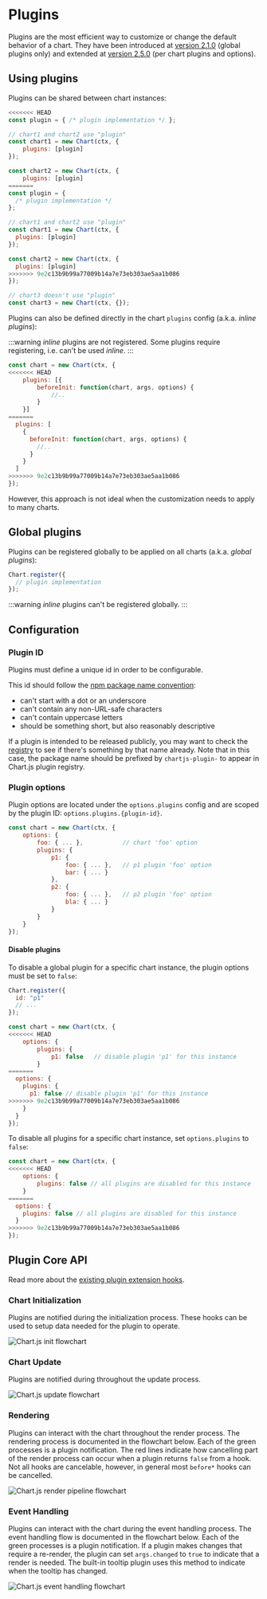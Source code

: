 # Plugins

Plugins are the most efficient way to customize or change the default behavior of a chart. They have been introduced at [version 2.1.0](https://github.com/chartjs/Chart.js/releases/tag/2.1.0) (global plugins only) and extended at [version 2.5.0](https://github.com/chartjs/Chart.js/releases/tag/v2.5.0) (per chart plugins and options).

## Using plugins

Plugins can be shared between chart instances:

```javascript
<<<<<<< HEAD
const plugin = { /* plugin implementation */ };

// chart1 and chart2 use "plugin"
const chart1 = new Chart(ctx, {
    plugins: [plugin]
});

const chart2 = new Chart(ctx, {
    plugins: [plugin]
=======
const plugin = {
  /* plugin implementation */
};

// chart1 and chart2 use "plugin"
const chart1 = new Chart(ctx, {
  plugins: [plugin]
});

const chart2 = new Chart(ctx, {
  plugins: [plugin]
>>>>>>> 9e2c13b9b99a77009b14a7e73eb303ae5aa1b086
});

// chart3 doesn't use "plugin"
const chart3 = new Chart(ctx, {});
```

Plugins can also be defined directly in the chart `plugins` config (a.k.a. _inline plugins_):

:::warning
_inline_ plugins are not registered. Some plugins require registering, i.e. can't be used _inline_.
:::

```javascript
const chart = new Chart(ctx, {
<<<<<<< HEAD
    plugins: [{
        beforeInit: function(chart, args, options) {
            //..
        }
    }]
=======
  plugins: [
    {
      beforeInit: function(chart, args, options) {
        //..
      }
    }
  ]
>>>>>>> 9e2c13b9b99a77009b14a7e73eb303ae5aa1b086
});
```

However, this approach is not ideal when the customization needs to apply to many charts.

## Global plugins

Plugins can be registered globally to be applied on all charts (a.k.a. _global plugins_):

```javascript
Chart.register({
  // plugin implementation
});
```

:::warning
_inline_ plugins can't be registered globally.
:::

## Configuration

### Plugin ID

Plugins must define a unique id in order to be configurable.

This id should follow the [npm package name convention](https://docs.npmjs.com/files/package.json#name):

- can't start with a dot or an underscore
- can't contain any non-URL-safe characters
- can't contain uppercase letters
- should be something short, but also reasonably descriptive

If a plugin is intended to be released publicly, you may want to check the [registry](https://www.npmjs.com/search?q=chartjs-plugin-) to see if there's something by that name already. Note that in this case, the package name should be prefixed by `chartjs-plugin-` to appear in Chart.js plugin registry.

### Plugin options

Plugin options are located under the `options.plugins` config and are scoped by the plugin ID: `options.plugins.{plugin-id}`.

```javascript
const chart = new Chart(ctx, {
    options: {
        foo: { ... },           // chart 'foo' option
        plugins: {
            p1: {
                foo: { ... },   // p1 plugin 'foo' option
                bar: { ... }
            },
            p2: {
                foo: { ... },   // p2 plugin 'foo' option
                bla: { ... }
            }
        }
    }
});
```

#### Disable plugins

To disable a global plugin for a specific chart instance, the plugin options must be set to `false`:

```javascript
Chart.register({
  id: "p1"
  // ...
});

const chart = new Chart(ctx, {
<<<<<<< HEAD
    options: {
        plugins: {
            p1: false   // disable plugin 'p1' for this instance
        }
=======
  options: {
    plugins: {
      p1: false // disable plugin 'p1' for this instance
>>>>>>> 9e2c13b9b99a77009b14a7e73eb303ae5aa1b086
    }
  }
});
```

To disable all plugins for a specific chart instance, set `options.plugins` to `false`:

```javascript
const chart = new Chart(ctx, {
<<<<<<< HEAD
    options: {
        plugins: false // all plugins are disabled for this instance
    }
=======
  options: {
    plugins: false // all plugins are disabled for this instance
  }
>>>>>>> 9e2c13b9b99a77009b14a7e73eb303ae5aa1b086
});
```

## Plugin Core API

Read more about the [existing plugin extension hooks](../api/interfaces/Plugin).

### Chart Initialization

Plugins are notified during the initialization process. These hooks can be used to setup data needed for the plugin to operate.

![Chart.js init flowchart](./init_flowchart.png)

### Chart Update

Plugins are notified during throughout the update process.

![Chart.js update flowchart](./update_flowchart.png)

### Rendering

Plugins can interact with the chart throughout the render process. The rendering process is documented in the flowchart below. Each of the green processes is a plugin notification. The red lines indicate how cancelling part of the render process can occur when a plugin returns `false` from a hook. Not all hooks are cancelable, however, in general most `before*` hooks can be cancelled.

![Chart.js render pipeline flowchart](./render_flowchart.png)

### Event Handling

Plugins can interact with the chart during the event handling process. The event handling flow is documented in the flowchart below. Each of the green processes is a plugin notification. If a plugin makes changes that require a re-render, the plugin can set `args.changed` to `true` to indicate that a render is needed. The built-in tooltip plugin uses this method to indicate when the tooltip has changed.

![Chart.js event handling flowchart](./event_flowchart.png)
